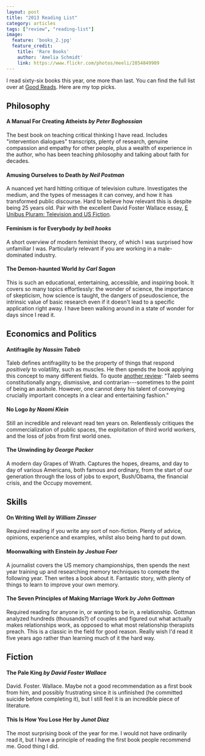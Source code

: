 ```yaml
---
layout: post
title: "2013 Reading List"
category: articles
tags: ["review", "reading-list"]
image:
  feature: 'books_2.jpg'
  feature_credit:
    title: 'Rare Books'
    author: 'Amelia Schmidt'
    link: https://www.flickr.com/photos/meeli/2854849909
---
```


I read sixty-six books this year, one more than last. You can find the full list over at [Good Reads](https://www.goodreads.com/review/list/2875383-xavier-shay?utf8=%E2%9C%93&read_at=2013&view=covers&per_page=100). Here are my top picks.

## Philosophy

#### A Manual For Creating Atheists _by Peter Boghossian_

The best book on teaching critical thinking I have read. Includes "intervention dialogues" transcripts, plenty of research, genuine compassion and empathy for other people, plus a wealth of experience in the author, who has been teaching philosophy and talking about faith for decades.

#### Amusing Ourselves to Death _by Neil Postman_

A nuanced yet hard hitting critique of television culture. Investigates the medium, and the types of messages it can convey, and how it has transformed public discourse. Hard to believe how relevant this is despite being 25 years old. Pair with the excellent David Foster Wallace essay, [E Unibus Pluram: Television and US Fiction](http://jsomers.net/DFW_TV.pdf).

#### Feminism is for Everybody _by bell hooks_

A short overview of modern feminist theory, of which I was surprised how unfamiliar I was. Particularly relevant if you are working in a male-dominated industry.

#### The Demon-haunted World _by Carl Sagan_

This is such an educational, entertaining, accessible, and inspiring book. It covers so many topics effortlessly: the wonder of science, the importance of skepticism, how science is taught, the dangers of pseudoscience, the intrinsic value of basic research even if it doesn't lead to a specific application right away. I have been walking around in a state of wonder for days since I read it.

## Economics and Politics

#### Antifragile _by Nassim Tabeb_

Taleb defines antifragility to be the property of things that respond _positively_ to volatility, such as muscles. He then spends the book applying this concept to many different fields. To quote [another review](https://www.goodreads.com/review/show/339732708): "Taleb seems constitutionally angry, dismissive, and contrarian---sometimes to the point of being an asshole. However, one cannot deny his talent of conveying crucially important concepts in a clear and entertaining fashion."

#### No Logo _by Naomi Klein_

Still an incredible and relevant read ten years on. Relentlessly critiques the commercialization of public spaces, the exploitation of third world workers, and the loss of jobs from first world ones.

#### The Unwinding _by George Packer_

A modern day Grapes of Wrath. Captures the hopes, dreams, and day to day of various Americans, both famous and ordinary, from the start of our generation through the loss of jobs to export, Bush/Obama, the financial crisis, and the Occupy movement.


## Skills

#### On Writing Well _by William Zinsser_

Required reading if you write any sort of non-fiction. Plenty of advice, opinions, experience and examples, whilst also being hard to put down.

#### Moonwalking with Einstein _by Joshua Foer_

A journalist covers the US memory championships, then spends the next year training up and researching memory techniques to compete the following year. Then writes a book about it. Fantastic story, with plenty of things to learn to improve your own memory.

#### The Seven Principles of Making Marriage Work _by John Gottman_

Required reading for anyone in, or wanting to be in, a relationship. Gottman analyzed hundreds (thousands?) of couples and figured out what actually makes relationships work, as opposed to what most relationship therapists preach. This is a classic in the field for good reason. Really wish I'd read it five years ago rather than learning much of it the hard way.

## Fiction

#### The Pale King _by David Foster Wallace_

David. Foster. Wallace. Maybe not a good recommendation as a first book from him, and possibly frustrating since it is unfinished (he committed suicide before completing it), but I still feel it is an incredible piece of literature.

#### This Is How You Lose Her by _Junot Diaz_

The most surprising book of the year for me. I would not have ordinarily read it, but I have a principle of reading the first book people recommend me. Good thing I did.

